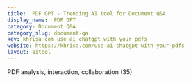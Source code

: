 ```yaml
---
title:  PDF GPT - Trending AI tool for Document Q&A
display_name:  PDF GPT
category: Document Q&A
category_slug: document-qa
key: khrisa_com_use_ai_chatgpt_with_your_pdfs
website: https://khrisa.com/use-ai-chatgpt-with-your-pdfs
layout: aitool
---
```


PDF analysis, interaction, collaboration (35)
